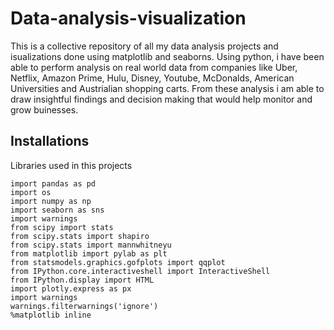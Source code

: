 
# Data-analysis-visualization



This is a collective repository of all my data analysis projects and isualizations done using matplotlib and seaborns. 
Using python, i have been able to perform analysis on real world data from companies like Uber, Netflix, Amazon Prime, Hulu, Disney, Youtube, McDonalds, American Universities and Austrialian shopping carts. From these analysis i am able to draw insightful findings and decision making that would help monitor and grow buinesses.


## Installations

Libraries used in this projects

```
import pandas as pd
import os
import numpy as np
import seaborn as sns
import warnings
from scipy import stats
from scipy.stats import shapiro
from scipy.stats import mannwhitneyu
from matplotlib import pylab as plt
from statsmodels.graphics.gofplots import qqplot
from IPython.core.interactiveshell import InteractiveShell
from IPython.display import HTML
import plotly.express as px
import warnings
warnings.filterwarnings('ignore')
%matplotlib inline
  
```
    